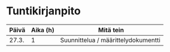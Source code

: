# Tuntikirjanpito

Päivä | Aika (h) | Mitä tein
------|----------|----------
27.3.|1|Suunnittelua / määrittelydokumentti
